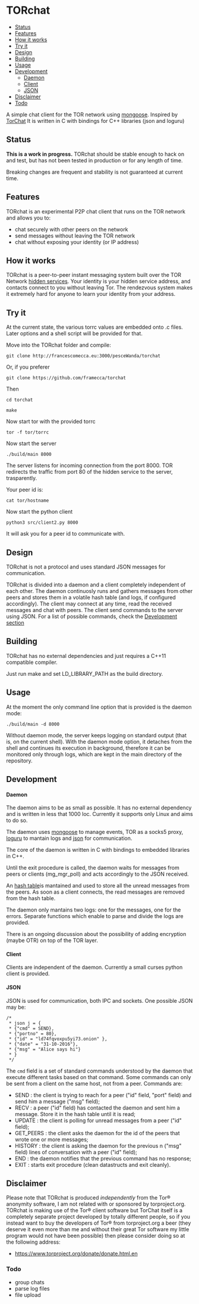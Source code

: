# TORchat

- [Status](#Status)
- [Features](#Features)
- [How it works](#How-it-works)
- [Try it](#Try-it)
- [Design](#Design)
- [Building](#Building)
- [Usage](#Usage)
- [Development](#Development)
	- [Daemon](#Daemon)
	- [Client](#Client)
	- [JSON](#JSON)
- [Disclaimer](#Disclaimer)
- [Todo](#Todo)

A simple chat client for the TOR network using [mongoose](cesanta.org/mongoose).
Inspired by [TorChat](https://github.com/prof7bit/TorChat)
It is written in C with bindings for C++ libraries (json and loguru)

## Status

**This is a work in progress.** TORchat should be stable enough to hack on
and test, but has not been tested in production or for any length of time.

Breaking changes are frequent and stability is not guaranteed at current time.

## Features 
TORchat is an experimental P2P chat client that runs on the TOR network and allows you to:

* chat securely with other peers on the network
* send messages without leaving the TOR network
* chat without exposing your identity (or IP address)

## How it works
TORchat is a peer-to-peer instant messaging system built over the TOR Network [hidden services](https://www.torproject.org/docs/hidden-services.html.en). Your identity is your hidden service address, and contacts connect to you without leaving Tor. The rendezvous system makes it extremely hard for anyone to learn your identity from your address.

## Try it

At the current state, the various torrc values are embedded onto .c files. Later options and a shell script will be provided for that.

Move into the TORchat folder and compile:

` git clone http://francescomecca.eu:3000/pesceWanda/torchat `

Or, if you preferer

` git clone https://github.com/framecca/torchat `

Then

` cd torchat `

` make `

Now start tor with the provided torrc

` tor -f tor/torrc `

Now start the server

`./build/main 8000 `

The server listens for incoming connection from the port 8000. TOR redirects the traffic from port 80 of the hidden service to the server, trasparently.

Your peer id is:

` cat tor/hostname `

Now start the python client

` python3 src/client2.py 8000 `

It will ask you for a peer id to communicate with.


## Design

TORchat is not a protocol and uses standard JSON messages for communication.

TORchat is divided into a daemon and a client completely independent of each other.
The daemon continuosly runs and gathers messages from other peers and stores them in a volatile hash table (and logs, if configured accordingly).
The client may connect at any time, read the received messages and chat with peers.
The client send commands to the server using JSON.
For a list of possible commands, check the [Development section](#Development)

## Building

TORchat has no external dependencies and just requires a C++11 compatible compiler.

Just run make and set LD_LIBRARY_PATH as the build directory.

## Usage

At the moment the only command line option that is provided is the daemon mode:

` ./build/main -d 8000 `

Without daemon mode, the server keeps logging on standard output (that is, on the current shell).
With the daemon mode option, it detaches from the shell and continues its execution in background, therefore it can be monitored only through logs, which are kept in the main directory of the repository.

## Development

#### Daemon

The daemon aims to be as  small as possible. It has no external dependency and is written in less that 1000 loc. 
Currently it supports only Linux and aims to do so.

The daemon uses [mongoose](cesanta.org/mongoose) to manage events, TOR as a socks5 proxy, [loguru](github.com) to mantain logs and [json](github.com/nlohmann/json) for communication.

The core of the daemon is written in C with bindings to embedded libraries in C++.

Until the exit procedure is called, the daemon waits for messages from peers or clients (mg_mgr_poll) and acts accordingly to the JSON received.

An [hash table](troydhanson/uthash)is mantained and used to store all the unread messages from the peers. As soon as a client connects, the read messages are removed from the hash table.

The daemon only mantains two logs: one for the messages, one for the errors.
Separate functions which enable to parse and divide the logs are provided.

There is an ongoing discussion about the possibility of adding encryption (maybe OTR) on top of the TOR layer.

#### Client

Clients are independent of the daemon.
Currently a small curses python client is provided.

#### JSON

JSON is used for communication, both IPC and sockets.
One possible JSON may be:

```
/*
 * json j = {
 * {"cmd" = SEND},
 * {"portno" = 80},
 * {"id" = "ld74fqvoxpu5yi73.onion" },
 * {"date" = "31-10-2016"},
 * {"msg" = "Alice says hi"}
 * }
 */
 ```

The `cmd` field is a set of standard commands understood by the daemon that execute different tasks based on that command.
Some commands can only be sent from a client on the same host, not from a peer.
Commands are:

* SEND : the client is trying to reach for a peer ("id" field, "port" field) and send him a message ("msg" field);
* RECV : a peer ("id" field) has contacted the daemon and sent him a message. Store it in the hash table until it is read;
* UPDATE : the client is polling for unread messages from a peer ("id" field);
* GET_PEERS : the client asks the daemon for the id of the peers that wrote one or more messages;
* HISTORY : the client is asking the daemon for the previous n ("msg" field) lines of conversation with a peer ("id" field);
* END : the daemon notifies that the previous command has no response;
* EXIT : starts exit procedure (clean datastructs and exit cleanly).

## Disclaimer

Please note that TORchat is produced *independently* from the Tor® anonymity software, I am not related with or sponsored by torproject.org. TORchat is making use of the Tor® client software but TorChat itself is a completely separate project developed by totally different people, so if you instead want to buy the developers of Tor® from torproject.org a beer (they deserve it even more than me and without their great Tor software my little program would not have been possible) then please consider doing so at the following address:

* https://www.torproject.org/donate/donate.html.en

### Todo

* group chats
* parse log files
* file upload
